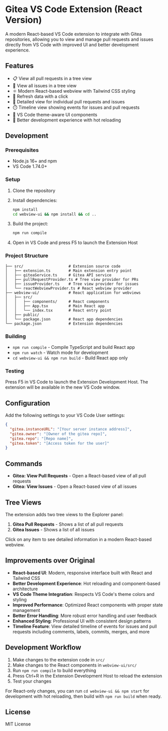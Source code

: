 # Gitea VS Code Extension (React Version)

A modern React-based VS Code extension to integrate with Gitea repositories, allowing you to view and manage pull requests and issues directly from VS Code with improved UI and better development experience.

## Features

- 📋 View all pull requests in a tree view
- 🐛 View all issues in a tree view
- ⚛️ Modern React-based webview with Tailwind CSS styling
- 🔄 Refresh data with a click
- 📖 Detailed view for individual pull requests and issues
- ⏱️ Timeline view showing events for issues and pull requests
- 🎨 VS Code theme-aware UI components
- 🚀 Better development experience with hot reloading

## Development

### Prerequisites

- Node.js 16+ and npm
- VS Code 1.74.0+

### Setup

1. Clone the repository
2. Install dependencies:

   ```bash
   npm install
   cd webview-ui && npm install && cd ..
   ```

3. Build the project:

   ```bash
   npm run compile
   ```

4. Open in VS Code and press F5 to launch the Extension Host

### Project Structure

```
├── src/                    # Extension source code
│   ├── extension.ts        # Main extension entry point
│   ├── giteaService.ts     # Gitea API service
│   ├── pullRequestProvider.ts # Tree view provider for PRs
│   ├── issueProvider.ts    # Tree view provider for issues
│   └── reactWebviewProvider.ts # React webview provider
├── webview-ui/             # React application for webviews
│   ├── src/
│   │   ├── components/     # React components
│   │   ├── App.tsx         # Main React app
│   │   └── index.tsx       # React entry point
│   ├── public/
│   └── package.json        # React app dependencies
└── package.json            # Extension dependencies
```

### Building

- `npm run compile` - Compile TypeScript and build React app
- `npm run watch` - Watch mode for development
- `cd webview-ui && npm run build` - Build React app only

### Testing

Press F5 in VS Code to launch the Extension Development Host. The extension will be available in the new VS Code window.

## Configuration

Add the following settings to your VS Code User settings:

```json
{
  "gitea.instanceURL": "[Your server instance address]",
  "gitea.owner": "[Owner of the gitea repo]",
  "gitea.repo": "[Repo name]",
  "gitea.token": "[Access token for the user]"
}
```

## Commands

- **Gitea: View Pull Requests** - Open a React-based view of all pull requests
- **Gitea: View Issues** - Open a React-based view of all issues

## Tree Views

The extension adds two tree views to the Explorer panel:

1. **Gitea Pull Requests** - Shows a list of all pull requests
2. **Gitea Issues** - Shows a list of all issues

Click on any item to see detailed information in a modern React-based webview.

## Improvements over Original

- **React-based UI**: Modern, responsive interface built with React and Tailwind CSS
- **Better Development Experience**: Hot reloading and component-based architecture
- **VS Code Theme Integration**: Respects VS Code's theme colors and styling
- **Improved Performance**: Optimized React components with proper state management
- **Better Error Handling**: More robust error handling and user feedback
- **Enhanced Styling**: Professional UI with consistent design patterns
- **Timeline Feature**: View detailed timeline of events for issues and pull requests including comments, labels, commits, merges, and more

## Development Workflow

1. Make changes to the extension code in `src/`
2. Make changes to the React components in `webview-ui/src/`
3. Run `npm run compile` to build everything
4. Press Ctrl+R in the Extension Development Host to reload the extension
5. Test your changes

For React-only changes, you can run `cd webview-ui && npm start` for development with hot reloading, then build with `npm run build` when ready.

## License

MIT License
